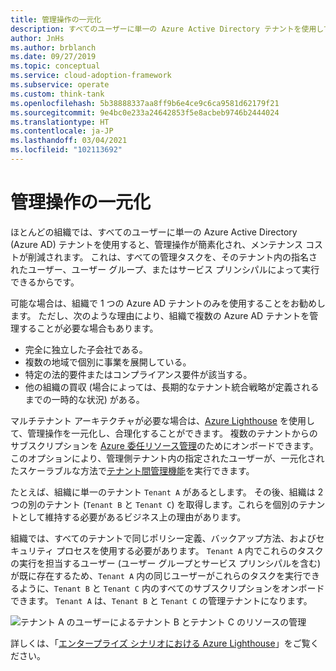 ```yaml
---
title: 管理操作の一元化
description: すべてのユーザーに単一の Azure Active Directory テナントを使用して、管理操作を一元化する方法について説明します。 管理の一元化によって管理操作が簡素化され、メンテナンス コストが削減されます。
author: JnHs
ms.author: brblanch
ms.date: 09/27/2019
ms.topic: conceptual
ms.service: cloud-adoption-framework
ms.subservice: operate
ms.custom: think-tank
ms.openlocfilehash: 5b38888337aa8ff9b6e4ce9c6ca9581d62179f21
ms.sourcegitcommit: 9e4bc0e233a24642853f5e8acbeb9746b2444024
ms.translationtype: HT
ms.contentlocale: ja-JP
ms.lasthandoff: 03/04/2021
ms.locfileid: "102113692"
---
```

# <a name="centralize-management-operations"></a>管理操作の一元化

ほとんどの組織では、すべてのユーザーに単一の Azure Active Directory (Azure AD) テナントを使用すると、管理操作が簡素化され、メンテナンス コストが削減されます。 これは、すべての管理タスクを、そのテナント内の指名されたユーザー、ユーザー グループ、またはサービス プリンシパルによって実行できるからです。

可能な場合は、組織で 1 つの Azure AD テナントのみを使用することをお勧めします。 ただし、次のような理由により、組織で複数の Azure AD テナントを管理することが必要な場合もあります。

- 完全に独立した子会社である。
- 複数の地域で個別に事業を展開している。
- 特定の法的要件またはコンプライアンス要件が該当する。
- 他の組織の買収 (場合によっては、長期的なテナント統合戦略が定義されるまでの一時的な状況) がある。

マルチテナント アーキテクチャが必要な場合は、[Azure Lighthouse](/azure/lighthouse/overview) を使用して、管理操作を一元化し、合理化することができます。 複数のテナントからのサブスクリプションを [Azure 委任リソース管理](/azure/lighthouse/concepts/azure-delegated-resource-management)のためにオンボードできます。 このオプションにより、管理側テナント内の指定されたユーザーが、一元化されたスケーラブルな方法で[テナント間管理機能](/azure/lighthouse/concepts/cross-tenant-management-experience)を実行できます。

たとえば、組織に単一のテナント `Tenant A` があるとします。 その後、組織は 2 つの別のテナント (`Tenant B` と `Tenant C`) を取得します。これらを個別のテナントとして維持する必要があるビジネス上の理由があります。

組織では、すべてのテナントで同じポリシー定義、バックアップ方法、およびセキュリティ プロセスを使用する必要があります。 `Tenant A` 内でこれらのタスクの実行を担当するユーザー (ユーザー グループとサービス プリンシパルを含む) が既に存在するため、`Tenant A` 内の同じユーザーがこれらのタスクを実行できるように、`Tenant B` と `Tenant C` 内のすべてのサブスクリプションをオンボードできます。 `Tenant A` は、`Tenant B` と `Tenant C` の管理テナントになります。

![テナント A のユーザーによるテナント B とテナント C のリソースの管理](../_images/manage/enterprise-azure-lighthouse.jpg)

詳しくは、「[エンタープライズ シナリオにおける Azure Lighthouse](/azure/lighthouse/concepts/enterprise)」をご覧ください。
